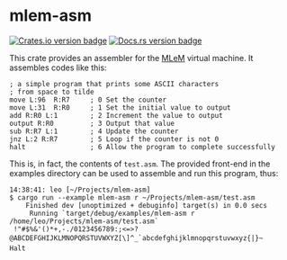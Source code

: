 # mlem-asm

[![Crates.io version badge](https://img.shields.io/crates/v/mlem-asm.svg)](https://crates.io/crates/mlem)
[![Docs.rs version badge](https://docs.rs/mlem-asm/badge.svg)](https://docs.rs/mlem/)

This crate provides an assembler for the [MLeM](https://github.com/SilverWingedSeraph/mlem) virtual machine.
It assembles codes like this:

```
; a simple program that prints some ASCII characters
; from space to tilde
move L:96  R:R7     ; 0 Set the counter
move L:31  R:R0     ; 1 Set the initial value to output
add R:R0 L:1        ; 2 Increment the value to output
output R:R0         ; 3 Output that value
sub R:R7 L:1        ; 4 Update the counter
jnz L:2 R:R7        ; 5 Loop if the counter is not 0
halt                ; 6 Allow the program to complete successfully
```

This is, in fact, the contents of `test.asm`. The provided front-end in the examples directory can be used to 
assemble and run this program, thus:

```
14:38:41: leo [~/Projects/mlem-asm]
$ cargo run --example mlem-asm r ~/Projects/mlem-asm/test.asm
    Finished dev [unoptimized + debuginfo] target(s) in 0.0 secs
     Running `target/debug/examples/mlem-asm r /home/leo/Projects/mlem-asm/test.asm`
 !"#$%&'()*+,-./0123456789:;<=>?@ABCDEFGHIJKLMNOPQRSTUVWXYZ[\]^_`abcdefghijklmnopqrstuvwxyz{|}~
Halt
```